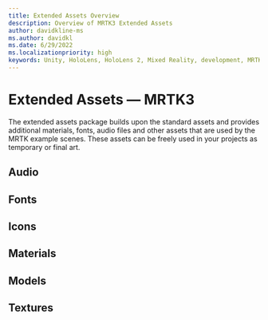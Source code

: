 ```yaml
---
title: Extended Assets Overview
description: Overview of MRTK3 Extended Assets
author: davidkline-ms
ms.author: davidkl
ms.date: 6/29/2022
ms.localizationpriority: high
keywords: Unity, HoloLens, HoloLens 2, Mixed Reality, development, MRTK3, Mixed Reality Toolkit, Extended Assets
---
```


# Extended Assets &#8212; MRTK3

The extended assets package builds upon the standard assets and provides additional materials, fonts, audio files and other assets that are used by the MRTK example scenes. These assets can be freely used in your projects as temporary or final art.

## Audio



## Fonts

## Icons

## Materials

## Models

## Textures


